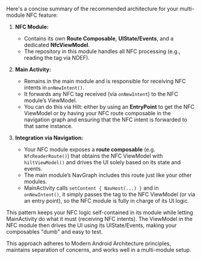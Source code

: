 Here's a concise summary of the recommended architecture for your multi-module NFC feature:

1. **NFC Module:**
    - Contains its own **Route Composable**, **UIState/Events**, and a dedicated **NfcViewModel**.
    - The repository in this module handles all NFC processing (e.g., reading the tag via NDEF).

2. **Main Activity:**
    - Remains in the main module and is responsible for receiving NFC intents in `onNewIntent()`.
    - It forwards any NFC tag received (via `onNewIntent`) to the NFC module’s ViewModel.
    - You can do this via Hilt: either by using an **EntryPoint** to get the NFC ViewModel or by having your NFC route composable in the navigation graph and ensuring that the NFC intent is forwarded to that same instance.

3. **Integration via Navigation:**
    - Your NFC module exposes a **route composable** (e.g. `NfcReaderRoute()`) that obtains the NFC ViewModel with `hiltViewModel()` and drives the UI solely based on its state and events.
    - The main module’s NavGraph includes this route just like your other modules.
    - MainActivity calls `setContent { NavHost(...) }` and in `onNewIntent()`, it simply passes the tag to the NFC ViewModel (or via an entry point), so the NFC module is fully in charge of its UI logic.

This pattern keeps your NFC logic self-contained in its module while letting MainActivity do what it must (receiving NFC intents). The ViewModel in the NFC module then drives the UI using its UIState/Events, making your composables "dumb" and easy to test.

This approach adheres to Modern Android Architecture principles, maintains separation of concerns, and works well in a multi-module setup.